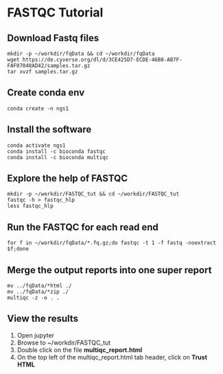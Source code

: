 # FASTQC Tutorial


## Download Fastq files
```
mkdir -p ~/workdir/fqData && cd ~/workdir/fqData
wget https://de.cyverse.org/dl/d/3CE425D7-ECDE-46B8-AB7F-FAF07048AD42/samples.tar.gz
tar xvzf samples.tar.gz
```

## Create conda env

```
conda create -n ngs1
```

## Install the software
```
conda activate ngs1
conda install -c bioconda fastqc 
conda install -c bioconda multiqc 
```

## Explore the help of FASTQC
```
mkdir -p ~/workdir/FASTQC_tut && cd ~/workdir/FASTQC_tut
fastqc -h > fastqc_hlp
less fastqc_hlp
```

## Run the FASTQC for each read end
```
for f in ~/workdir/fqData/*.fq.gz;do fastqc -t 1 -f fastq -noextract $f;done
```

## Merge the output reports into one super report
```
mv ../fqData/*html ./
mv ../fqData/*zip ./
multiqc -z -o . .
```

## View the results

1. Open jupyter
2. Browse to ~/workdir/FASTQC_tut
3. Double click on the file **multiqc_report.html**
4. On the top left of the multiqc_report.html tab header, click on **Trust HTML**
